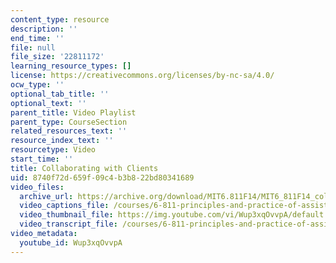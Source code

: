 ```yaml
---
content_type: resource
description: ''
end_time: ''
file: null
file_size: '22811172'
learning_resource_types: []
license: https://creativecommons.org/licenses/by-nc-sa/4.0/
ocw_type: ''
optional_tab_title: ''
optional_text: ''
parent_title: Video Playlist
parent_type: CourseSection
related_resources_text: ''
resource_index_text: ''
resourcetype: Video
start_time: ''
title: Collaborating with Clients
uid: 8740f72d-659f-09c4-b3b8-22bd80341689
video_files:
  archive_url: https://archive.org/download/MIT6.811F14/MIT6_811F14_collaborating_with_clients_300k.mp4
  video_captions_file: /courses/6-811-principles-and-practice-of-assistive-technology-fall-2014/6f47d822e2765c76b1c0420124f0cb44_Wup3xqOvvpA.vtt
  video_thumbnail_file: https://img.youtube.com/vi/Wup3xqOvvpA/default.jpg
  video_transcript_file: /courses/6-811-principles-and-practice-of-assistive-technology-fall-2014/08d6afa2ebe92c81c3ccfc1d6b5967ba_Wup3xqOvvpA.pdf
video_metadata:
  youtube_id: Wup3xqOvvpA
---
```

